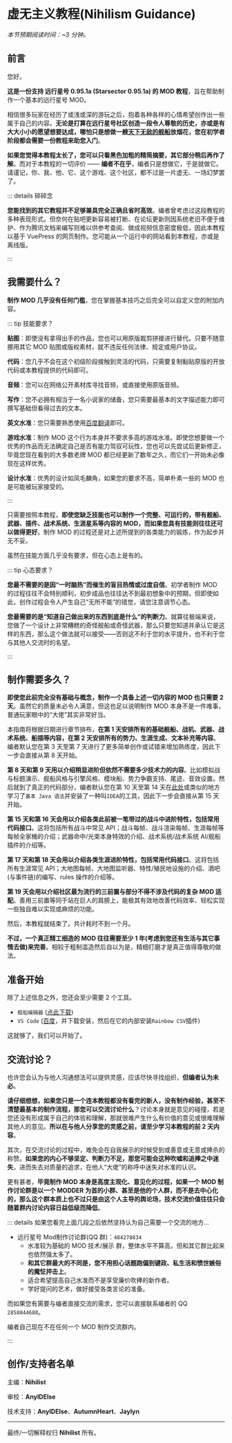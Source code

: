 # 虚无主义教程(Nihilism Guidance)

*本节预期阅读时间：~3 分钟。*

## 前言

您好。

**这是一份支持 远行星号 0.95.1a (Starsector 0.95.1a) 的 MOD 教程**，旨在帮助制作一个基本的远行星号 MOD。

相信很多玩家在经历了或浅或深的游玩之后，抱着各种各样的心情希望创作出一些属于自己的内容。**无论是打算在远行星号社区创造一段令人尊敬的历史，亦或是有大大小小的愿望想要达成，哪怕只是想做一艘[天下无敌的舰船](https://www.fossic.org/thread-1562-1-1.html)放烟花，您在初学者阶段都会需要一份教程来助您入门**。

**如果您觉得本教程太长了，您可以只看黑色加粗的精简摘要，其它部分稍后再作了解**。而对于本教程的一切评价 —— **编者不在乎**，编者只是想做它，于是就做它。请谨记，你、我、他、它、这个游戏、这个社区，都不过是一片虚无、一场幻梦罢了。

::: details 碎碎念

**您能找到的其它教程并不足够兼具完全正确且省时高效**。编者曾考虑过这段教程的多种表现形式。但奈何在贴吧更新容易被打断、在论坛更新则因系统老旧不便于维护、作为腾讯文档来编写则难以供参考查阅、做成视频信息密度极低，因此本教程以基于 VuePress 的网页制作。您可能从一个运行中的网站看到本教程，亦或是离线版。

:::

## 我需要什么？

**制作 MOD 几乎没有任何门槛**，您在掌握基本技巧之后完全可以自定义您的附加内容。

::: tip 技能要求？

**贴图**：即使没有拿得出手的作品，您也可以用原版裁剪拼接进行替代。只要不随意挪用其它 MOD 贴图或版权素材，就不违反任何法律、规定或用户协议。

**代码**：您几乎不会在这个初级阶段接触到灵活的代码，只需要复制黏贴原版的开放代码或本教程提供的代码即可。

**音频**：您可以在网络公开素材库寻找音频，或直接使用原版音频。

**写作**：您不必拥有相当于一名小说家的储备，您只需要最基本的文字描述能力即可撰写基础但看得过去的文本。

**英文水准**：您只需要熟悉使用[百度翻译](https://fanyi.baidu.com/)即可。

**游戏水准**：制作 MOD 这个行为本身并不要求多高的游戏水准。即使您想要做一个优秀的作品而无法确定自己是否有能力驾驭可玩性，您也可以先尝试后更新修正，毕竟您现在看到的大多数老牌 MOD 都已经更新了数年之久，而它们一开始未必像现在这样优秀。

**设计水准**：优秀的设计如凤毛麟角，如果您的要求不高，简单朴素一些的 MOD 也是可能被玩家接受的。

:::

只需要按照本教程，**即使您缺乏技能也可以制作一个完整、可运行的，带有舰船、武器、插件、战术系统、生涯星系等内容的 MOD，而如果您具有技能则往往还可以做得更好**。制作 MOD 的过程还是对上述所提到的各类能力的锻炼，作为起步并无不妥。

虽然在技能方面几乎没有要求，但在心态上是有的。

::: tip 心态要求？

**您最不需要的是因“一时脑热”而催生的盲目热情或过度自信**。初学者制作 MOD 的过程往往不会特别顺利，初步成品也往往达不到最初想象中的预期，但即使如此，创作过程会令人产生自己“无所不能”的错觉，请您注意调节心态。

**您最需要的是“知道自己做出来的东西到底是什么”的判断力**。就算往极端来说，您做了一个设计上非常糟糕的奇怪舰船或奇怪武器，那么只要您知道并承认它是这样的东西，那么这个做法就可以接受——否则这不利于您的水平提升，也不利于您与其他人交流时的名望。

:::

## 制作需要多久？

**即使您此前完全没有基础与概念，制作一个具备上述一切内容的 MOD 也只需要 2 天**。虽然它的质量未必令人满意，但这也足以说明制作 MOD 本身不是一件难事，普通玩家眼中的“大佬”其实非常好当。

本指南将根据日期进行章节排布，**在第 1 天安排所有的基础舰船、战机、武器、战术系统、船插等内容，在第 2 天安排所有的势力、生涯生成、文本补充等内容**。编者默认您在第 3 天至第 7 天进行了更多简单创作或试错来增加熟练度，因此下一步会直接从第 8 天开始。

**第 8 天和第 9 天用以介绍稍显进阶但依然不需要多少技术力的内容**。比如模拟战与标题演示、舰船风格与引擎风格、模块船、势力争霸支持、尾迹、音效设置。然后就到了真正的代码部分，编者默认您在第 10 天至第 14 天在[此处](https://www.runoob.com/java/java-tutorial.html)或类似的地方学习了`基本 Java 语法`并安装了一种叫`IDEA`的工具，因此下一步会直接从第 15 天开始。

**第 15 天和第 16 天会用以介绍各类此前被一笔带过的战斗中进阶特性，包括常用代码接口**。这将包括所有战斗中常见 API；战斗每帧、战斗渲染每帧、生涯每帧等每帧全家桶的介绍；武器命中/光束本身特效的介绍、战术系统/战术系统 AI/舰船插件的介绍等。

**第 17 天和第 18 天会用以介绍各类生涯进阶特性，包括常用代码接口**。这将包括所有生涯常见 API；大地图每帧、大地图监听器、特性/殖民地设施的介绍、酒吧(与事件链)的编写、rules 操作的介绍等。

**第 19 天会用以介绍社区最为流行的三前置与部分不得不涉及代码的复杂 MOD 适配**。善用三前置等同于站在巨人的肩膀上，能极其有效地改善代码效率、轻松实现一些独自难以实现或麻烦的功能。

然后，本教程就结束了。共计耗时不到一个月。

**不过，一个真正精工细造的 MOD 往往需要至少 1 年(考虑到您还有生活与其它事情去做)来完善**。相较于粗制滥造然后自以为是，精细打磨才是真正值得尊敬的做法。

## 准备开始

除了上述信息之外，您还会至少需要 2 个工具。

* `舰船编辑器` ([点此下载](https://www.fossic.org/thread-1605-1-1.html))
* `VS Code` ([百度](http://b.iou.ink/?q=dnNjb2RlIOS4i+i9vQ==)，并下载安装，然后在它的内部安装`Rainbow CSV`插件)

这就够了，我们可以开始了。

## 交流讨论？

也许您会认为与他人沟通想法可以提供灵感，应该尽快寻找组织，**但编者认为未必**。

**请仔细想想，如果您只是一个连本教程都没有看完的新人，没有制作经验，甚至不清楚最基本的制作流程，那您可以交流讨论什么**？讨论本身就是意见的碰撞，若是您还没有形成属于自己的体验和理解，那就很难产生什么有价值的意见或很难理解其他人的意见。**所以在与他人分享您的灵感之前，请至少学习本教程的前 2 天内容**。

其次，在交流讨论的过程中，难免会在自我展示的时候受到或善意或无意或捧杀的称赞。**如果您的内心不够坚定、判断力不足，那您可能会这种吹嘘和追捧之中迷失**，进而失去对质量的追求，在他人“大佬”的称呼中迷失对水准的认识。

更有甚者，**毕竟制作 MOD 本身是高度主观化、意见化的过程，如果一个 MOD 制作讨论群是以一个 MODDER 为首的小群、甚至是他的个人群，而不是去中心化的，那么这个群本质上也不过只是由这个人主导的舆论场，技术交流价值往往只会随着群内讨论内容日益低级而降低**。

::: details 如果您看完上面几段之后依然坚持认为自己需要一个交流的地方...

* 远行星号 Mod制作讨论群(QQ 群)：`484278834`
  * 水准较为基础的 MOD 技术/展示 群，整体水平不算高，但和其它群比起来也依然强太多了。
  * **和其它群最大的不同是，您不用担心话题跑偏到键政、私生活和愤世嫉俗的魔怔抨击上**。
  * 适合希望提高自己水准而不是享受廉价吹捧的新作者。
  * 学好提问的艺术，做好接受各类言论的准备。



而如果您有需要与编者直接交流的需求，您可以直接联系编者的 QQ `2858844688`。

编者自己现在不在任何一个 MOD 制作交流群内。

:::

## 创作/支持者名单

主编：**Nihilist**

审校：**AnyIDElse**

技术支持：**AnyIDElse**、**AutumnHeart**、**Jaylyn**

***

最终/一切解释权归 **Nihilist** 所有。
